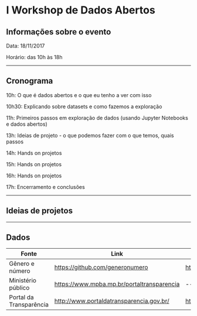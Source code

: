 # I Workshop de Dados Abertos

## Informações sobre o evento

Data: 18/11/2017

Horário: das 10h às 18h

---

## Cronograma

10h: O que é dados abertos e o que eu tenho a ver com isso

10h30: Explicando sobre datasets e como fazemos a exploração

11h: Primeiros passos em exploração de dados (usando Jupyter Notebooks e dados abertos)


13h: Ideias de projeto - o que podemos fazer com o que temos, quais passos

14h: Hands on projetos

15h: Hands on projetos

16h: Hands on projetos

17h: Encerramento e conclusões

---

## Ideias de projetos

---

## Dados

Fonte | Link | Conteúdo/Foco
---- | ---- | ----
Gênero e número | https://github.com/generonumero | https://github.com/generonumero/tse_candidatos_2016
Ministério público | https://www.mpba.mp.br/portaltransparencia | ---
Portal da Transparência | http://www.portaldatransparencia.gov.br/ | http://www.portaldatransparencia.gov.br/downloads/


